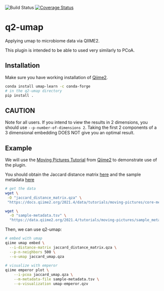 ![Build Status](https://github.com/biocore/q2-umap/actions/workflows/python-package.yml/badge.svg?branch=master)
[![Coverage Status](https://coveralls.io/repos/github/biocore/q2-umap/badge.svg?branch=master)](https://coveralls.io/github/gwarmstrong/q2-umap?branch=master)
# q2-umap
Applying umap to microbiome data via QIIME2.

This plugin is intended to be able to used very similarly to PCoA.


## Installation
Make sure you have working installation of [Qiime2](https://qiime2.org).

```bash
conda install umap-learn -c conda-forge
# in the q2-umap directory
pip install . 
```

## CAUTION
Note for all users. If you intend to view the results in 2 dimensions, you 
should use `--p-number-of-dimensions 2`. Taking the first 2 components of a 3 
dimensional embedding DOES NOT give you an optimal result.

## Example
We will use the [Moving Pictures Tutorial]() from [Qiime2](https://qiime2.org)
to demonstrate use of the plugin.

You should obtain the Jaccard distance matrix [here](https://docs.qiime2.org/2021.4/data/tutorials/moving-pictures/core-metrics-results/jaccard_distance_matrix.qza)
and the sample metadata [here](https://data.qiime2.org/2021.4/tutorials/moving-pictures/sample_metadata.tsv)

```bash
# get the data
wget \
 -O "jaccard_distance_matrix.qza" \
 "https://docs.qiime2.org/2021.4/data/tutorials/moving-pictures/core-metrics-results/jaccard_distance_matrix.qza"

wget \
  -O "sample-metadata.tsv" \
  "https://data.qiime2.org/2021.4/tutorials/moving-pictures/sample_metadata.tsv"
```

Then, we can use q2-umap:
```bash
# embed with umap
qiime umap embed \
  --i-distance-matrix jaccard_distance_matrix.qza \
  --p-n-neighbors 500 \
  --o-umap jaccard_umap.qza
  
# visualize with emperor
qiime emperor plot \
    --i-pcoa jaccard_umap.qza \
    --m-metadata-file sample-metadata.tsv \
    --o-visualization umap-emperor.qzv
    
```
